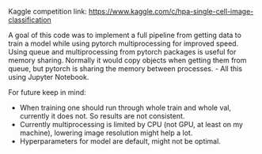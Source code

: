 Kaggle competition link:
https://www.kaggle.com/c/hpa-single-cell-image-classification

A goal of this code was to implement a full pipeline from getting data to train a model while using pytorch multiprocessing for improved speed. Using queue and multiprocessing from pytorch packages is useful for memory sharing. Normally it would copy objects when getting them from queue, but pytorch is sharing the memory between processes. - All this using Jupyter Notebook.

For future keep in mind:
* When training one should run through whole train and whole val, currently it does not. So results are not consistent.
* Currently multiprocessing is limited by CPU (not GPU, at least on my machine), lowering image resolution might help a lot.
* Hyperparameters for model are default, might not be optimal.
